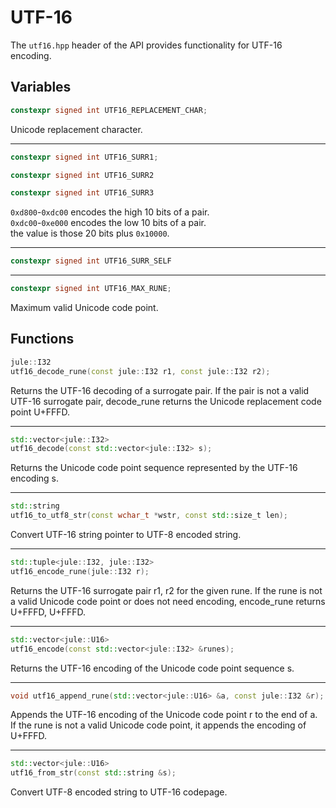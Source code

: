 # UTF-16

The `utf16.hpp` header of the API provides functionality for UTF-16 encoding.

## Variables

```cpp
constexpr signed int UTF16_REPLACEMENT_CHAR;
```
Unicode replacement character.

---

```cpp
constexpr signed int UTF16_SURR1;
```
```cpp
constexpr signed int UTF16_SURR2
```
```cpp
constexpr signed int UTF16_SURR3
```
`0xd800`-`0xdc00` encodes the high 10 bits of a pair. \
`0xdc00`-`0xe000` encodes the low 10 bits of a pair. \
the value is those 20 bits plus `0x10000`.

---

```cpp
constexpr signed int UTF16_SURR_SELF
```

---

```cpp
constexpr signed int UTF16_MAX_RUNE;
```
Maximum valid Unicode code point.


## Functions

```cpp
jule::I32
utf16_decode_rune(const jule::I32 r1, const jule::I32 r2);
```
Returns the UTF-16 decoding of a surrogate pair. If the pair is not a valid UTF-16 surrogate pair, decode_rune returns the Unicode replacement code point U+FFFD.

---

```cpp
std::vector<jule::I32>
utf16_decode(const std::vector<jule::I32> s);
```
Returns the Unicode code point sequence represented by the UTF-16 encoding s.

---

```cpp
std::string
utf16_to_utf8_str(const wchar_t *wstr, const std::size_t len);
```
Convert UTF-16 string pointer to UTF-8 encoded string.

---

```cpp
std::tuple<jule::I32, jule::I32>
utf16_encode_rune(jule::I32 r);
```
Returns the UTF-16 surrogate pair r1, r2 for the given rune. If the rune is not a valid Unicode code point or does not need encoding, encode_rune returns U+FFFD, U+FFFD.

---

```cpp
std::vector<jule::U16>
utf16_encode(const std::vector<jule::I32> &runes);
```
Returns the UTF-16 encoding of the Unicode code point sequence s.

---

```cpp
void utf16_append_rune(std::vector<jule::U16> &a, const jule::I32 &r);
```
Appends the UTF-16 encoding of the Unicode code point r to the end of a. If the rune is not a valid Unicode code point, it appends the encoding of U+FFFD.

---

```cpp
std::vector<jule::U16>
utf16_from_str(const std::string &s);
```
Convert UTF-8 encoded string to UTF-16 codepage.
